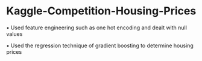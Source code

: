 # Kaggle-Competition-Housing-Prices

•	Used feature engineering such as one hot encoding and dealt with null values

•	Used the regression technique of gradient boosting to determine housing prices

